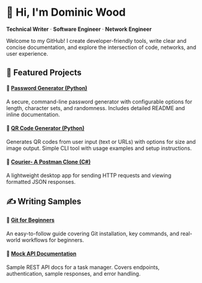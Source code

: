 # 👋 Hi, I'm Dominic Wood

**Technical Writer** ·  **Software Engineer** ·  **Network Engineer**  

Welcome to my GitHub! I create developer-friendly tools, write clear and concise documentation, and explore the intersection of code, networks, and user experience.

## 🧰 Featured Projects

#### 🔐 [Password Generator (Python)](https://github.com/dominic-wood/password-generator)  
A secure, command-line password generator with configurable options for length, character sets, and randomness. Includes detailed README and inline documentation.

#### 📸 [QR Code Generator (Python)](https://github.com/dominic-wood/qr-code-generator)  
Generates QR codes from user input (text or URLs) with options for size and image output. Simple CLI tool with usage examples and setup instructions.

#### 🚀 [Courier- A Postman Clone (C#)](https://github.com/dominic-wood/courier-app)
A lightweight desktop app for sending HTTP requests and viewing formatted JSON responses. 

## ✍️ Writing Samples

#### 📘 [Git for Beginners](writing-samples/git-guide.md)  
An easy-to-follow guide covering Git installation, key commands, and real-world workflows for beginners.

#### 🧪 [Mock API Documentation](writing-samples/api-docs.md)  
Sample REST API docs for a task manager. Covers endpoints, authentication, sample responses, and error handling.
